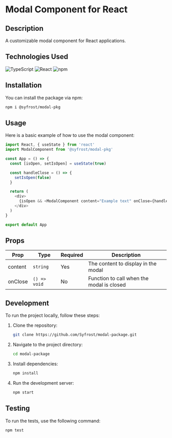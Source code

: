 # Modal Component for React

## Description

A customizable modal component for React applications.

## Technologies Used

![TypeScript](https://img.shields.io/badge/TypeScript-007ACC?logo=typescript&logoColor=white)
![React](https://img.shields.io/badge/React-61DAFB?logo=react&logoColor=black)
![npm](https://img.shields.io/badge/npm-CB3837?logo=npm&logoColor=white)

## Installation

You can install the package via npm:

```bash
npm i @syfrost/modal-pkg
```

## Usage

Here is a basic example of how to use the modal component:

```typescript
import React, { useState } from 'react'
import ModalComponent from '@syfrost/modal-pkg'

const App = () => {
  const [isOpen, setIsOpen] = useState(true)

  const handleClose = () => {
    setIsOpen(false)
  }

  return (
    <div>
      {isOpen && <ModalComponent content="Example text" onClose={handleClose} />}
    </div>
  )
}

export default App
```

## Props

| Prop     | Type     | Required | Description                        |
|----------|----------|----------|------------------------------------|
| content  | `string` | Yes      | The content to display in the modal|
| onClose  | `() => void` | No   | Function to call when the modal is closed |

## Development

To run the project locally, follow these steps:

1. Clone the repository:
    ```bash
    git clone https://github.com/Syfrost/modal-package.git
    ```
2. Navigate to the project directory:
    ```bash
    cd modal-package
    ```
3. Install dependencies:
    ```bash
    npm install
    ```
4. Run the development server:
    ```bash
    npm start
    ```

## Testing

To run the tests, use the following command:

```bash
npm test
```